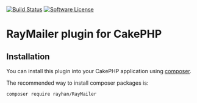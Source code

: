 [![Build Status](https://travis-ci.org/rayhan/RayMailer.svg?branch=master)](https://travis-ci.org/rayhan/RayMailer)
[![Software License](https://img.shields.io/badge/license-MIT-brightgreen.svg?style=flat-square)](LICENSE.txt)

# RayMailer plugin for CakePHP

## Installation

You can install this plugin into your CakePHP application using [composer](http://getcomposer.org).

The recommended way to install composer packages is:

```
composer require rayhan/RayMailer
```

